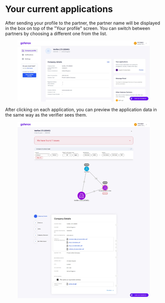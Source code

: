 # Your current applications

After sending your profile to the partner, the partner name will be displayed in the box on top of the "Your profile" screen. You can switch between partners by choosing a different one from the list.

<figure><img src="../../docs/Images/Share_profile_onboarding_send2.png" alt=""><figcaption></figcaption></figure>

After clicking on each application, you can preview the application data in the same way as the verifier sees them.

<figure><img src="../../docs/Images/Share_profile_preview.png" alt=""><figcaption></figcaption></figure>
